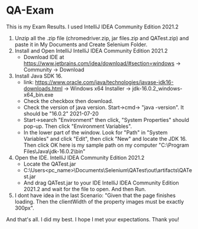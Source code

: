 # QA-Exam

This is my Exam Results.
I used IntelliJ IDEA Community Edition 2021.2


1. Unzip all the .zip file (chromedriver.zip, jar files.zip and QATest.zip) and paste it in My Documents and Create Selenium Folder.
2. Install and Open IntelliJ IntelliJ IDEA Community Edition 2021.2
   - Download IDE at https://www.jetbrains.com/idea/download/#section=windows -> Community -> Download
3. Install Java SDK 16. 
   - link: https://www.oracle.com/java/technologies/javase-jdk16-downloads.html -> Windows x64 Installer -> jdk-16.0.2_windows-x64_bin.exe
   - Check the checkbox then download.
   - Check the version of java version. Start->cmd-> "java -version". It should be "16.0.2" 2021-07-20
   - Start->search "Environment" then click, "System Properties" should pop-up. Then click "Environment Variables".
   - In the lower part of the window. Look for "Path" in "System Variables" and click "Edit", then click "New" and locate the JDK 16. Then click OK
     here is my sample path on my computer "C:\Program Files\Java\jdk-16.0.2\bin"
4. Open the IDE. IntelliJ IDEA Community Edition 2021.2
   - Locate the QATest.jar
   - C:\Users\<pc_name>\Documents\Selenium\QATest\out\artifacts\QATest.jar
   - And drag QATest.jar to your IDE IntelliJ IDEA Community Edition 2021.2 and wait for the file to open. And then Run.
5. I dont have idea in the last Scenario: "Given that the page finishes loading. Then the clientWidth of the property images must be exactly 300px".

And that's all. I did my best. I hope I met your expectations. Thank you!

